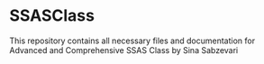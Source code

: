 # SSASClass

This repository contains all necessary files and documentation for Advanced and Comprehensive SSAS Class by Sina Sabzevari
